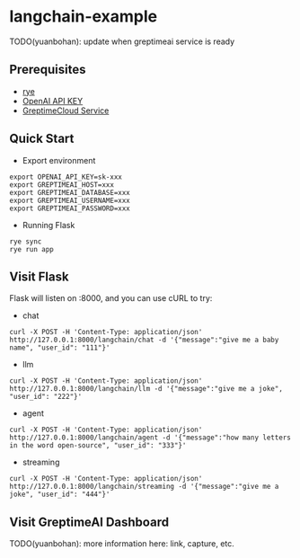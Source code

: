 # langchain-example

TODO(yuanbohan): update when greptimeai service is ready

## Prerequisites

- [rye][rye]
- [OpenAI API KEY][openai]
- [GreptimeCloud Service][greptimeai]

## Quick Start

- Export environment

```shell
export OPENAI_API_KEY=sk-xxx
export GREPTIMEAI_HOST=xxx
export GREPTIMEAI_DATABASE=xxx
export GREPTIMEAI_USERNAME=xxx
export GREPTIMEAI_PASSWORD=xxx
```
- Running Flask

```shell
rye sync
rye run app
```

## Visit Flask

Flask will listen on :8000, and you can use cURL to try:

- chat
```shell
curl -X POST -H 'Content-Type: application/json' http://127.0.0.1:8000/langchain/chat -d '{"message":"give me a baby name", "user_id": "111"}'
```

- llm
```shell
curl -X POST -H 'Content-Type: application/json' http://127.0.0.1:8000/langchain/llm -d '{"message":"give me a joke", "user_id": "222"}'
```

- agent
```shell
curl -X POST -H 'Content-Type: application/json' http://127.0.0.1:8000/langchain/agent -d '{"message":"how many letters in the word open-source", "user_id": "333"}'
```

- streaming
```shell
curl -X POST -H 'Content-Type: application/json' http://127.0.0.1:8000/langchain/streaming -d '{"message":"give me a joke", "user_id": "444"}'
```

## Visit GreptimeAI Dashboard

TODO(yuanbohan): more information here: link, capture, etc.

[rye]: https://rye-up.com/guide/installation/
[greptimeai]: https://console.greptime.cloud/ai
[openai]: https://platform.openai.com/account/api-keys

